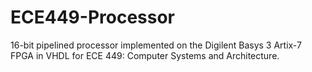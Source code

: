 # ECE449-Processor
16-bit pipelined processor implemented on the Digilent Basys 3 Artix-7 FPGA in VHDL for ECE 449: Computer Systems and Architecture.
